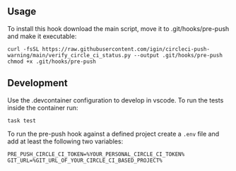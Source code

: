 ## Usage

To install this hook download the main script, move it to .git/hooks/pre-push and make it executable:

```
curl -fsSL https://raw.githubusercontent.com/igin/circleci-push-warning/main/verify_circle_ci_status.py --output .git/hooks/pre-push
chmod +x .git/hooks/pre-push
```

## Development

Use the .devcontainer configuration to develop in vscode. To run the tests  inside the container run:

```
task test
```

To run the pre-push hook against a defined project create a `.env` file and add at least the following two variables:

```
PRE_PUSH_CIRCLE_CI_TOKEN=%YOUR_PERSONAL_CIRCLE_CI_TOKEN%
GIT_URL=%GIT_URL_OF_YOUR_CIRCLE_CI_BASED_PROJECT%
```